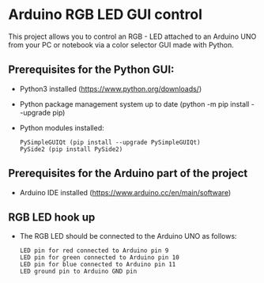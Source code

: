 # Arduino RGB LED GUI control
This project allows you to control an RGB - LED attached to an Arduino UNO from your PC or notebook via a color selector GUI made with Python.

## Prerequisites for the Python GUI:


* Python3 installed (https://www.python.org/downloads/)

* Python package management system up to date (python -m pip install --upgrade pip)

* Python modules installed:

      PySimpleGUIQt (pip install --upgrade PySimpleGUIQt)
      PySide2 (pip install PySide2)


## Prerequisites for the Arduino part of the project

* Arduino IDE installed (https://www.arduino.cc/en/main/software)

## RGB LED hook up

* The RGB LED should be connected to the Arduino UNO as follows:

      LED pin for red connected to Arduino pin 9
      LED pin for green connected to Arduino pin 10
      LED pin for blue connected to Arduino pin 11
      LED ground pin to Arduino GND pin 
